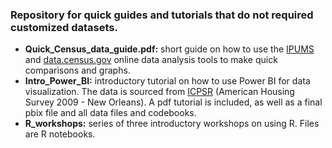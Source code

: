 ### Repository for quick guides and tutorials that do not required customized datasets.

- **Quick_Census_data_guide.pdf:**  short guide on how to use the [IPUMS](https://usa.ipums.org/usa) and [data.census.gov](https://data.census.gov/) online data analysis tools to make quick comparisons and graphs.
- **Intro_Power_BI:** introductory tutorial on how to use Power BI for data visualization. The data is sourced from [ICPSR](https://doi.org/10.3886/ICPSR30943.v1) (American Housing Survey 2009 - New Orleans). A pdf tutorial is included, as well as a final pbix file and all data files and codebooks.
- **R_workshops:** series of three introductory workshops on using R. Files are R notebooks. 
